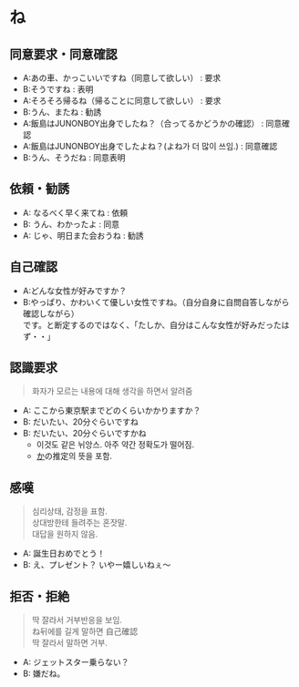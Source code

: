# ね

## 同意要求・同意確認

- A:あの車、かっこいいですね（同意して欲しい） : 要求
- B:そうですね : 表明
- A:そろそろ帰るね（帰ることに同意して欲しい） : 要求
- B:うん、またね : 勧誘
- A:飯島はJUNONBOY出身でしたね？（合ってるかどうかの確認） : 同意確認
- A:飯島はJUNONBOY出身でしたよね？(よね가 더 많이 쓰임.) : 同意確認
- B:うん、そうだね : 同意表明

## 依頼・勧誘

- A: なるべく早く来てね : 依頼
- B: うん、わかったよ : 同意
- A: じゃ、明日また会おうね : 勧誘

## 自己確認

- A:どんな女性が好みですか？
- B:やっぱり、かわいくて優しい女性ですね。（自分自身に自問自答しながら確認しながら）  
です。と断定するのではなく、「たしか、自分はこんな女性が好みだったはず・・」

## 認識要求

> 화자가 모르는 내용에 대해 생각을 하면서 알려줌

- A: ここから東京駅までどのくらいかかりますか？
- B: だいたい、20分ぐらいですね
- B: だいたい、20分ぐらいですかね
  - 이것도 같은 뉘앙스. 아주 약간 정확도가 떨어짐.
  - [か](./ka.md#推定)の推定의 뜻을 포함.  

## 感嘆

> 심리상태, 감정을 표함.  
> 상대방한테 들려주는 혼잣말.  
> 대답을 원하지 않음.  

- A: 誕生日おめでとう！
- B: え、プレゼント？ いやー嬉しいねぇ〜  

## 拒否・拒絶

> 딱 잘라서 거부반응을 보임.  
> ね뒤에를 길게 말하면 自己確認  
> 딱 잘라서 말하면 거부.  

- A: ジェットスター乗らない？
- B: 嫌だね。
